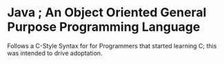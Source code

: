 # Java ; An Object Oriented General Purpose Programming Language

Follows a C-Style Syntax for for Programmers that started learning C; this was intended to drive adoptation.

